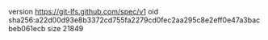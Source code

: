 version https://git-lfs.github.com/spec/v1
oid sha256:a22d00d93e8b3372cd755fa2279cd0fec2aa295c8e2eff0e47a3bacbeb061ecb
size 21849
